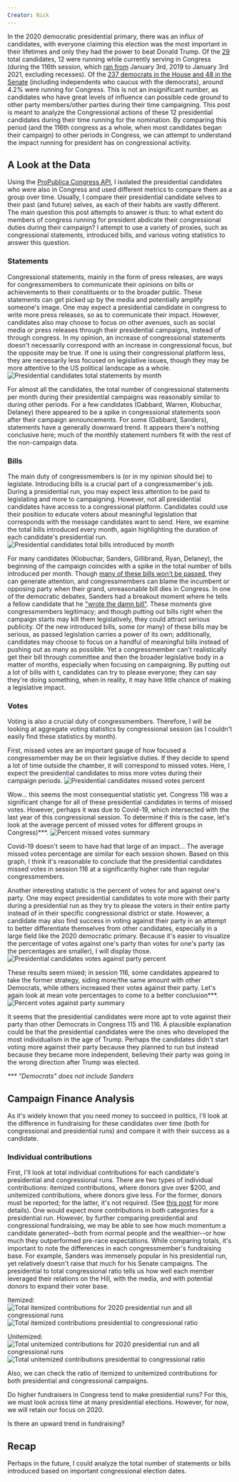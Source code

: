 ```yaml
---
Creator: Nick
---
```

In the 2020 democratic presidential primary, there was an influx of candidates, with everyone claiming this election was the most important in their lifetimes and only they had the power to beat Donald Trump. Of the [29](https://en.wikipedia.org/wiki/2020_Democratic_Party_presidential_primaries) total candidates, 12 were running while currently serving in Congress (during the 116th session, which [ran from](https://www.senate.gov/legislative/DatesofSessionsofCongress.htm) January 3rd, 2019 to January 3rd 2021, excluding recesses). Of the [237 democrats in the House and 48 in the Senate](https://fas.org/sgp/crs/misc/R45583.pdf) (including independents who caucus with the democrats), around 4.2% were running for Congress. This is not an insignificant number, as candidates who have great levels of influence can possible cede ground to other party members/other parties during their time campaigning. This post is meant to analyze the Congressional actions of these 12 presidential candidates during their time running for the nomination. By comparing this period (and the 116th congress as a whole, when most candidates began their campaign) to other periods in Congress, we can attempt to understand the impact running for president has on congressional activity.

## A Look at the Data
Using the [ProPublica Congress API](https://projects.propublica.org/api-docs/congress-api/), I isolated the presidential candidates who were also in Congress and used different metrics to compare them as a group over time. Usually, I compare their presidential candidate selves to their past (and future) selves, as each of their habits are vastly different. The main question this post attempts to answer is thus: to what extent do members of congress running for president abdicate their congressional duties during their campaign? I attempt to use a variety of proxies, such as congressional statements, introduced bills, and various voting statistics to answer this question.

### Statements
Congressional statements, mainly in the form of press releases, are ways for congressmembers to communicate their opinions on bills or achievements to their constituents or to the broader public. These statements can get picked up by the media and potentially amplify someone's image. One may expect a presidential candidate in congress to write more press releases, so as to communicate their impact. However, candidates also may choose to focus on other avenues, such as social media or press releases through their presidential campaigns, instead of through congress. In my opinion, an increase of congressional statements doesn't necessarily correspond with an increase in congressional focus, but the opposite may be true. If one is using their congressional platform less, they are necessarily less focused on legislative issues, though they may be more attentive to the US political landscape as a whole.
![Presidential candidates total statements by month](\..\images\pres-candidates-graphs\statements_total_by_cand.png)

For almost all the candidates, the total number of congressional statements per month during their presidential campaigns was reasonably similar to during other periods. For a few candidates (Gabbard, Warren, Klobuchar, Delaney) there appeared to be a spike in congressional statements soon after their campaign announcements. For some (Gabbard, Sanders), statements have a generally downward trend. It appears there's nothing conclusive here; much of the monthly statement numbers fit with the rest of the non-campaign data.

<!-- **ADD LINE OF BEST FIT???** -->


### Bills
The main duty of congressmembers is (or in my opinion should be) to legislate. Introducing bills is a crucial part of a congressmember's job. During a presidential run, you may expect less attention to be paid to legislating and more to campaigning. However, not all presidential candidates have access to a congressional platform. Candidates could use their position to educate voters about meaningful legislation that corresponds with the message candidates want to send. Here, we examine the total bills introduced every month, again highlighting the duration of each candidate's presidential run.
![Presidential candidates total bills introduced by month](\..\images\pres-candidates-graphs\bills_introduced.png)

For many candidates (Klobuchar, Sanders, Gillibrand, Ryan, Delaney), the beginning of the campaign coincides with a spike in the total number of bills introduced per month. Though [many of these bills won't be passed](https://www.govtrack.us/congress/bills/statistics), they can generate attention, and congressmembers can blame the incumbent or opposing party when their grand, unreasonable bill dies in Congress. In one of the democratic debates, Sanders had a breakout moment where he tells a fellow candidate that he ["wrote the damn bill"](https://www.vox.com/policy-and-politics/2019/7/31/20748428/bernie-sanders-democratic-debate-wrote-damn-bill). These moments give congressmembers legitimacy; and though putting out bills right when the campaign starts may kill them legislatively, they could attract serious publicity. Of the new introduced bills, some (or many) of these bills may be serious, as passed legislation carries a power of its own; additionally, candidates may choose to focus on a handful of meaningful bills instead of pushing out as many as possible. Yet a congressmember can't realistically get their bill through committee and then the broader legislative body in a matter of months, especially when focusing on campaigning. By putting out a lot of bills with t, candidates can try to please everyone; they can say they're doing something, when in reality, it may have little chance of making a legislative impact.
<!-- single issue voters' exist, and are waiting for a candidate to address their issue. -->

### Votes
Voting is also a crucial duty of congressmembers. Therefore, I will be looking at aggregate voting statistics by congressional session (as I couldn't easily find these statistics by month).

First, missed votes are an important gauge of how focused a congressmember may be on their legislative duties. If they decide to spend a lot of time outside the chamber, it will correspond to missed votes. Here, I expect the presidential candidates to miss more votes during their campaign periods.
![Presidential candidates missed votes percent](\..\images\pres-candidates-graphs\missed_votes.png)

Wow... this seems the most consequential statistic yet. Congress 116 was a significant change for all of these presidential candidates in terms of missed votes. However, perhaps it was due to Covid-19, which intersected with the last year of this congressional session. To determine if this is the case, let's look at the average percent of missed votes for different groups in Congress)\*\*\*.
![Percent missed votes summary](\..\images\pres-candidates-graphs\missed_votes_summary.png)

Covid-19 doesn't seem to have had that large of an impact... The average missed votes percentage are similar for each session shown. Based on this graph, I think it's reasonable to conclude that the presidential candidates missed votes in session 116 at a significantly higher rate than regular congressmembers.

Another interesting statistic is the percent of votes for and against one's party. One may expect presidential candidates to vote more with their party during a presidential run as they try to please the voters in their entire party instead of in their specific congressional district or state. However, a candidate may also find success in voting against their party in an attempt to better differentiate themselves from other candidates, especially in a large field like the 2020 democratic primary. Because it's easier to visualize the percentage of votes against one's party than votes for one's party (as the percentages are smaller), I will display those.
![Presidential candidates votes against party percent](\..\images\pres-candidates-graphs\against_party_votes.png)

These results seem mixed; in session 116, some candidates appeared to take the former strategy, siding more/the same amount with other Democrats, while others increased their votes against their party. Let's again look at mean vote percentages to come to a better conclusion\*\*\*.
![Percent votes against party summary](\..\images\pres-candidates-graphs\against_party_summary.png)

It seems that the presidential candidates were more apt to vote against their party than other Democrats in Congress 115 and 116. A plausible explanation could be that the presidential candidates were the ones who developed the most individualism in the age of Trump. Perhaps the candidates didn't start voting more against their party because they planned to run but instead because they became more independent, believing their party was going in the wrong direction after Trump was elected.

*\*\*\* "Democrats" does not include Sanders*

## Campaign Finance Analysis
As it's widely known that you need money to succeed in politics, I'll look at the difference in fundraising for these candidates over time (both for congressional and presidential runs) and compare it with their success as a candidate.

### Individual contributions
First, I'll look at total individual contributions for each candidate's presidential and congressional runs. There are two types of individual contributions: itemized contributions, where donors give over $200, and unitemized contributions, where donors give less. For the former, donors must be reported; for the latter, it's not required. (See [this post](https://blog.actblue.com/2020/01/29/the-small-dollar-donors-guide-to-fec-filings/) for more details). One would expect more contributions in both categories for a presidential run. However, by further comparing presidential and congressional fundraising, we may be able to see how much momentum a candidate generated--both from normal people and the wealthier--or how much they outperformed pre-race expectations. While comparing totals, it's important to note the differences in each congressmember's fundraising base. For example, Sanders was immensely popular in his presidential run, yet relatively doesn't raise that much for his Senate campaigns. The presidential to total congressional ratio tells us how well each member leveraged their relations on the Hill, with the media, and with potential donors to expand their voter base.

<!-- Also, by using the total congressional fundraising across campaign cycles, -->

Itemized:
![Total itemized contributions for 2020 presidential run and all congressional runs](\..\images\pres-candidates-graphs\fec_one_ind_itemized.png)
![Total itemized contributions presidential to congressional ratio](\..\images\pres-candidates-graphs\itemized_pres_cong_ratio.png)

Unitemized:
![Total unitemized contributions for 2020 presidential run and all congressional runs](\..\images\pres-candidates-graphs\fec_one_ind_unitemized.png)
![Total unitemized contributions presidential to congressional ratio](\..\images\pres-candidates-graphs\unitemized_pres_cong_ratio.png)

Also, we can check the ratio of itemized to unitemized contributions for both presidential and congressional campaigns.

Do higher fundraisers in Congress tend to make presidential runs? For this, we must look across time at many presidential elections. However, for now, we will retain our focus on 2020.

Is there an upward trend in fundraising?

## Recap
Perhaps in the future, I could analyze the total number of statements or bills introduced based on important congressional election dates.

<!-- TODO: Get total contributions for a congressional election cycle
i.e. 2 yrs for the house and 6 yrs for the senate (total),
then compare with presidential fundraising. For the latter step,
find out what everything in FEC df means, e.g. net operating expenditures, etc.

use PEW or GALLUP! research, research, research

also, ask how often in debates do candidates mention their bills? somehow research this?

grammar -- congressmember? two words? capitalized? also, "I" vs. "We"
change font on summary bar graphs to match?-->
